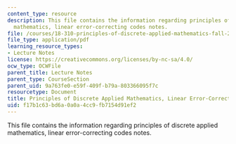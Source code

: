 ```yaml
---
content_type: resource
description: This file contains the information regarding principles of discrete applied
  mathematics, linear error-correcting codes notes.
file: /courses/18-310-principles-of-discrete-applied-mathematics-fall-2013/f17b1c63bd6a0a0a4cc9fb7154d91ef2_MIT18_310F13_Ch22.pdf
file_type: application/pdf
learning_resource_types:
- Lecture Notes
license: https://creativecommons.org/licenses/by-nc-sa/4.0/
ocw_type: OCWFile
parent_title: Lecture Notes
parent_type: CourseSection
parent_uid: 9a763fe0-e59f-409f-b79a-803366095f7c
resourcetype: Document
title: Principles of Discrete Applied Mathematics, Linear Error-Correcting Codes Notes
uid: f17b1c63-bd6a-0a0a-4cc9-fb7154d91ef2
---
```

This file contains the information regarding principles of discrete applied mathematics, linear error-correcting codes notes.